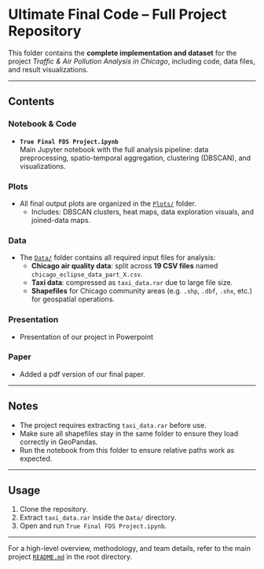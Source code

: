 # Ultimate Final Code – Full Project Repository

This folder contains the **complete implementation and dataset** for the project _Traffic & Air Pollution Analysis in Chicago_, including code, data files, and result visualizations.

---

## Contents

### Notebook & Code
- **`True Final FDS Project.ipynb`**  
  Main Jupyter notebook with the full analysis pipeline: data preprocessing, spatio-temporal aggregation, clustering (DBSCAN), and visualizations.

### Plots
- All final output plots are organized in the [`Plots/`](./Plots) folder.
  - Includes: DBSCAN clusters, heat maps, data exploration visuals, and joined-data maps.

### Data
- The [`Data/`](./Data) folder contains all required input files for analysis:
  - **Chicago air quality data**: split across **19 CSV files** named `chicago_eclipse_data_part_X.csv`.
  - **Taxi data**: compressed as `taxi_data.rar` due to large file size.
  - **Shapefiles** for Chicago community areas (e.g. `.shp`, `.dbf`, `.shx`, etc.) for geospatial operations.

### Presentation
- Presentation of our project in Powerpoint

### Paper
- Added a pdf version of our final paper.


---

## Notes

- The project requires extracting `taxi_data.rar` before use.
- Make sure all shapefiles stay in the same folder to ensure they load correctly in GeoPandas.
- Run the notebook from this folder to ensure relative paths work as expected.

---

## Usage

1. Clone the repository.
2. Extract `taxi_data.rar` inside the `Data/` directory.
3. Open and run `True Final FDS Project.ipynb`.

---

For a high-level overview, methodology, and team details, refer to the main project [`README.md`](../README.md) in the root directory.

